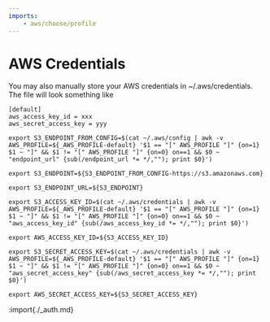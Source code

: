 ```yaml
---
imports:
    - aws/choose/profile
---
```


# AWS Credentials

You may also manually store your AWS credentials in ~/.aws/credentials. The file will look something like

```
[default]
aws_access_key_id = xxx
aws_secret_access_key = yyy
```

```shell
export S3_ENDPOINT_FROM_CONFIG=$(cat ~/.aws/config | awk -v AWS_PROFILE=${_AWS_PROFILE-default} '$1 == "[" AWS_PROFILE "]" {on=1} $1 ~ "]" && $1 != "[" AWS_PROFILE "]" {on=0} on==1 && $0 ~ "endpoint_url" {sub(/endpoint_url *= */,""); print $0}')
```

```shell
export S3_ENDPOINT=${S3_ENDPOINT_FROM_CONFIG-https://s3.amazonaws.com}
```

```shell
export S3_ENDPOINT_URL=${S3_ENDPOINT}
```

```shell
export S3_ACCESS_KEY_ID=$(cat ~/.aws/credentials | awk -v AWS_PROFILE=${_AWS_PROFILE-default} '$1 == "[" AWS_PROFILE "]" {on=1} $1 ~ "]" && $1 != "[" AWS_PROFILE "]" {on=0} on==1 && $0 ~ "aws_access_key_id" {sub(/aws_access_key_id *= */,""); print $0}')
```

```shell
export AWS_ACCESS_KEY_ID=${S3_ACCESS_KEY_ID}
```

```shell
export S3_SECRET_ACCESS_KEY=$(cat ~/.aws/credentials | awk -v AWS_PROFILE=${_AWS_PROFILE-default} '$1 == "[" AWS_PROFILE "]" {on=1} $1 ~ "]" && $1 != "[" AWS_PROFILE "]" {on=0} on==1 && $0 ~ "aws_secret_access_key" {sub(/aws_secret_access_key *= */,""); print $0}')
```

```shell
export AWS_SECRET_ACCESS_KEY=${S3_SECRET_ACCESS_KEY}
```

:import{./_auth.md}
